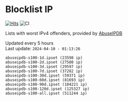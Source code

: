 # Blocklist IP

[![Hits](https://hits.seeyoufarm.com/api/count/incr/badge.svg?url=https%3A%2F%2Fgithub.com%2Fborestad%2Fblocklist-ip%2F&count_bg=%2379C83D&title_bg=%23555555&icon=&icon_color=%23E7E7E7&title=hits&edge_flat=false)](https://hits.seeyoufarm.com)  ![CI](https://img.shields.io/github/workflow/status/borestad/blocklist-ip/CI?style=flat-square)

Lists with worst IPv4 offenders, provided by [AbuseIPDB](https://www.abuseipdb.com/)

<!-- FOOTER-PLACEHOLDER -->
Updated every 5 hours<br>
Last update: `2024-04-10 - 01:13:26`
```
abuseipdb-s100-1d.ipset (23598 ip)
abuseipdb-s100-2d.ipset (27580 ip)
abuseipdb-s100-3d.ipset (29597 ip)
abuseipdb-s100-7d.ipset (37282 ip)
abuseipdb-s100-30d.ipset (59371 ip)
abuseipdb-s100-60d.ipset (81693 ip)
abuseipdb-s100-90d.ipset (104221 ip)
abuseipdb-s100-120d.ipset (125327 ip)
abuseipdb-s100-all.ipset (511244 ip)
```
